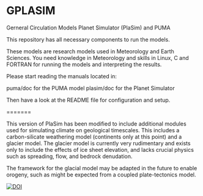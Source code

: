 GPLASIM
======

Gerneral Circulation Models Planet Simulator (PlaSim) and PUMA

This repository has all necessary components to run the models.

These models are research models used in Meteorology and Earth Sciences.
You need knowledge in Meteorology and skills in Linux, C and FORTRAN
for running the models and interpreting the results.

Please start reading the manuals located in:

puma/doc for the PUMA model
plasim/doc for the Planet Simulator

Then have a look at the README file for configuration and setup.

=======

This version of PlaSim has been modified to include additional modules
used for simulating climate on geological timescales. This includes a
carbon-silicate weathering model (continents only at this point) and
a glacier model. The glacier model is currently very rudimentary and exists
only to include the effects of ice sheet elevation, and lacks crucial 
physics such as spreading, flow, and bedrock denudation.

The framework for the glacial model may be adapted in the future to enable
orogeny, such as might be expected from a coupled plate-tectonics model.

[![DOI](https://zenodo.org/badge/97154456.svg)](https://zenodo.org/badge/latestdoi/97154456)
